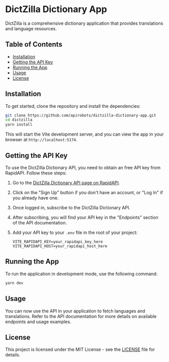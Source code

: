 # DictZilla Dictionary App

DictZilla is a comprehensive dictionary application that provides translations and language resources.

## Table of Contents
- [Installation](#installation)
- [Getting the API Key](#getting-the-api-key)
- [Running the App](#running-the-app)
- [Usage](#usage)
- [License](#license)

## Installation

To get started, clone the repository and install the dependencies:

```bash
git clone https://github.com/apirobots/dictzilla-dictionary-app.git
cd dictzilla
yarn install
```

This will start the Vite development server, and you can view the app in your browser at `http://localhost:5174`.

## Getting the API Key

To use the DictZilla Dictionary API, you need to obtain an free API key from RapidAPI. Follow these steps:

1. Go to the [DictZilla Dictionary API page on RapidAPI](https://v2.rapidapi.com/apirobots/api/dictzilla-dictionary-api-v2-by-apirobots).
2. Click on the "Sign Up" button if you don't have an account, or "Log In" if you already have one.
3. Once logged in, subscribe to the DictZilla Dictionary API.
4. After subscribing, you will find your API key in the "Endpoints" section of the API documentation.
5. Add your API key to your `.env` file in the root of your project:

   ```plaintext
   VITE_RAPIDAPI_KEY=your_rapidapi_key_here
   VITE_RAPIDAPI_HOST=your_rapidapi_host_here
   ```

## Running the App

To run the application in development mode, use the following command:

```bash
yarn dev
```

## Usage

You can now use the API in your application to fetch languages and translations. Refer to the API documentation for more details on available endpoints and usage examples.

## License

This project is licensed under the MIT License - see the [LICENSE](LICENSE) file for details.